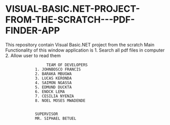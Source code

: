 # VISUAL-BASIC.NET-PROJECT-FROM-THE-SCRATCH---PDF-FINDER-APP
This repository contain Visual Basic.NET project from the scratch
Main Functionality of this window application is 
        1. Search all pdf files in computer
        2. Allow user to read them
        
        
        
                      TEAM OF DEVELOPERS
                 1. JOHNBOSCO FRANCIS
                 2. BARAKA MBUGWA
                 3. LUCAS KERONDA
                 4. SAIMON NGASSA
                 5. EDMUND DUCKTA
                 6. ENOCK LEMA
                 7. CESILIA NYENZA
                 8. NOEL MOSES MWADENDE
                 
                 
                 SUPERVISOR 
                 MR. SIPHAEL BETUEL
                 
